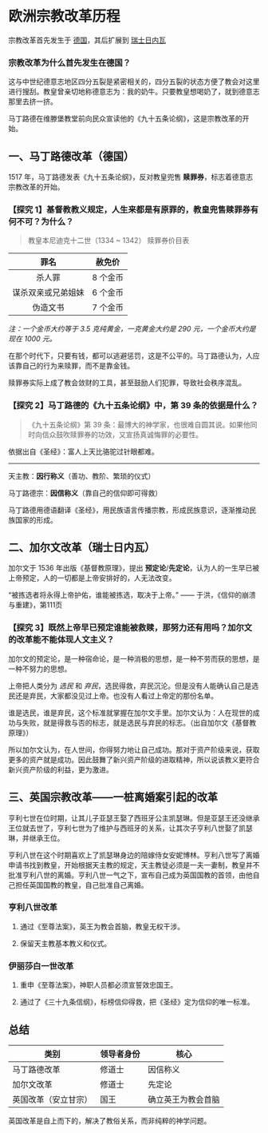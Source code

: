 # 欧洲宗教改革历程

宗教改革首先发生于 <u>德国</u>，其后扩展到 <u>瑞士日内瓦</u>

### 宗教改革为什么首先发生在德国？

这与中世纪德意志地区四分五裂是紧密相关的，四分五裂的状态方便了教会对这里进行搜刮。教皇曾亲切地称德意志为：我的奶牛。只要教皇想喝奶了，就到德意志那里去挤一挤。

马丁路德在维滕堡教堂前向民众宣读他的《九十五条论纲》，这是宗教改革的开始。

## 一、马丁路德改革（德国）

1517 年，马丁路德发表《九十五条论纲》，反对教皇兜售 **赎罪券**，标志着德意志宗教改革的开始。

### 【探究 1】基督教教义规定，人生来都是有原罪的，教皇兜售赎罪券有何不可？为什么？


> 教皇本尼迪克十二世（1334 ~ 1342） 赎罪券价目表

| 罪名 | 赦免价 |
| :---: | :---: |
| 杀人罪 | 8 个金币 |
| 谋杀双亲或兄弟姐妹 | 6 个金币 |
| 伪造文书 | 7 个金币 |

*注：一个金币大约等于 3.5 克纯黄金，一克黄金大约是 290 元，一个金币大约是现在 1000 元。*

在那个时代下，只要有钱，都可以逃避惩罚，这是不公平的。马丁路德认为，人应该靠自己的行为来赎罪，而不是靠金钱。

赎罪券实际上成了教会敛财的工具，甚至鼓励人们犯罪，导致社会秩序混乱。

### 【探究 2】马丁路德的《九十五条论纲》中，第 39 条的依据是什么？

> 《九十五条论纲》第 39 条：最博大的神学家，也很难自圆其说。如果他同时向信众鼓吹赎罪券的功效，又宣扬真诚悔罪的必要性。

依据出自《圣经》：富人上天比骆驼过针眼都难。

---

天主教：**因行称义**（善功、教阶、繁琐的仪式）

马丁路德宗：**因信称义**（靠自己的信仰即可得救）

马丁路德用德语翻译《圣经》，用民族语言传播宗教，形成民族意识，逐渐推动民族国家的形成。

## 二、加尔文改革（瑞士日内瓦）

加尔文于 1536 年出版《基督教原理》，提出 **预定论**/**先定论**，认为人的一生早已被上帝预定，人的一切都是上帝安排好的，人无法改变。

“被拣选者将永得上帝护佑，谁能被拣选，取决于上帝。” —— 于洪，《信仰的崩溃与重建》，第111页

### 【探究 3】既然上帝早已预定谁能被救赎，那努力还有用吗？加尔文的改革能不能体现人文主义？

加尔文的预定论，是一种宿命论，是一种消极的思想，是一种不劳而获的思想，是一种不努力的思想。

上帝把人类分为 *选民* 和 *弃民*，选民得救，弃民沉沦。但是没有人能确认自己是选民还是弃民，大家都没见过上帝。也没有人看过上帝定的那份名单。

谁是选民，谁是弃民，这个标准就掌握在加尔文手里。加尔文认为：人在现世的成功与失败，就是得救与否的标志，就是选民与弃民的标志。（出自加尔文《基督教原理》）

所以加尔文认为，在人世间，你得努力地让自己成功。那对于资产阶级来说，获取更多的资产就是成功。因此鼓舞了新兴资产阶级的进取精神，所以说该教义更符合新兴资产阶级的利益，更为激进。

## 三、英国宗教改革——一桩离婚案引起的改革

亨利七世在位时期，让其儿子亚瑟王娶了西班牙公主凯瑟琳。但是亚瑟王还没继承王位就去世了，亨利七世为了维护与西班牙的关系，让其次子亨利八世娶了凯瑟琳，并继承王位。

亨利八世在这个时期喜欢上了凯瑟琳身边的陪嫁侍女安妮博林。亨利八世写了离婚申请书找到教皇，开始根据天主教的规定，天主教徒必须是一夫一妻制，教皇并不批准亨利八世的离婚。亨利八世一气之下，宣布自己成为英国国教的首领，由他自己担任英国国教的教皇，自己批准自己离婚。

### 亨利八世改革

1. 通过《至尊法案》，英王为教会首脑，教皇无权干涉。

1. 保留天主教基本教义和仪式。

### 伊丽莎白一世改革

1. 重申《至尊法案》，神职人员都必须宣誓效忠国王。

1. 通过了《三十九条信纲》，标榜信仰得救，把《圣经》定为信仰的唯一标准。

## 总结

| 类别 | 领导者身份 | 核心 |
| --- | --- | --- |
| 马丁路德改革 | 修道士 | 因信称义 |
| 加尔文改革 | 修道士 | 先定论 |
| 英国改革（安立甘宗） | 国王 | 确立英王为教会首脑 |

英国改革是自上而下的，解决了教俗关系，而非纯粹的神学问题。